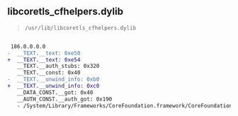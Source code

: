 ## libcoretls_cfhelpers.dylib

> `/usr/lib/libcoretls_cfhelpers.dylib`

```diff

 186.0.0.0.0
-  __TEXT.__text: 0xe50
+  __TEXT.__text: 0xe54
   __TEXT.__auth_stubs: 0x320
   __TEXT.__const: 0x40
-  __TEXT.__unwind_info: 0xb0
+  __TEXT.__unwind_info: 0xc0
   __DATA_CONST.__got: 0x40
   __AUTH_CONST.__auth_got: 0x190
   - /System/Library/Frameworks/CoreFoundation.framework/CoreFoundation

```
